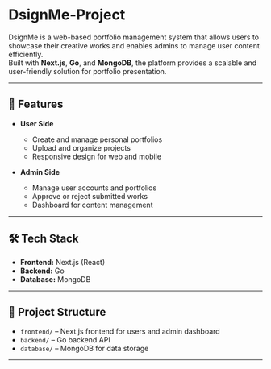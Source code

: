 # DsignMe-Project

DsignMe is a web-based portfolio management system that allows users to showcase their creative works and enables admins to manage user content efficiently.  
Built with **Next.js**, **Go**, and **MongoDB**, the platform provides a scalable and user-friendly solution for portfolio presentation.

---

## 🚀 Features

- **User Side**
  - Create and manage personal portfolios
  - Upload and organize projects
  - Responsive design for web and mobile

- **Admin Side**
  - Manage user accounts and portfolios
  - Approve or reject submitted works
  - Dashboard for content management

---

## 🛠 Tech Stack

- **Frontend:** Next.js (React)  
- **Backend:** Go  
- **Database:** MongoDB  

---

## 📂 Project Structure
- `frontend/` – Next.js frontend for users and admin dashboard  
- `backend/` – Go backend API  
- `database/` – MongoDB for data storage  

---

